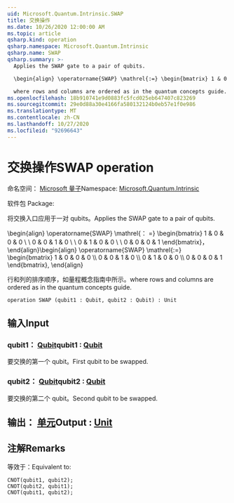 ```yaml
---
uid: Microsoft.Quantum.Intrinsic.SWAP
title: 交换操作
ms.date: 10/26/2020 12:00:00 AM
ms.topic: article
qsharp.kind: operation
qsharp.namespace: Microsoft.Quantum.Intrinsic
qsharp.name: SWAP
qsharp.summary: >-
  Applies the SWAP gate to a pair of qubits.

  \begin{align} \operatorname{SWAP} \mathrel{:=} \begin{bmatrix} 1 & 0 & 0 & 0 \\\\ 0 & 0 & 1 & 0 \\\\ 0 & 1 & 0 & 0 \\\\ 0 & 0 & 0 & 1 \end{bmatrix}, \end{align}

  where rows and columns are ordered as in the quantum concepts guide.
ms.openlocfilehash: 18b910741e9d0883fc5fcd025eb647407c823269
ms.sourcegitcommit: 29e0d88a30e4166fa580132124b0eb57e1f0e986
ms.translationtype: MT
ms.contentlocale: zh-CN
ms.lasthandoff: 10/27/2020
ms.locfileid: "92696643"
---
```

# <a name="swap-operation"></a><span data-ttu-id="42658-102">交换操作</span><span class="sxs-lookup"><span data-stu-id="42658-102">SWAP operation</span></span>

<span data-ttu-id="42658-103">命名空间： [Microsoft 量子](xref:Microsoft.Quantum.Intrinsic)</span><span class="sxs-lookup"><span data-stu-id="42658-103">Namespace: [Microsoft.Quantum.Intrinsic](xref:Microsoft.Quantum.Intrinsic)</span></span>

<span data-ttu-id="42658-104">软件包 [](https://nuget.org/packages/)</span><span class="sxs-lookup"><span data-stu-id="42658-104">Package: [](https://nuget.org/packages/)</span></span>


<span data-ttu-id="42658-105">将交换入口应用于一对 qubits。</span><span class="sxs-lookup"><span data-stu-id="42658-105">Applies the SWAP gate to a pair of qubits.</span></span>

<span data-ttu-id="42658-106">\begin{align} \operatorname{SWAP} \mathrel{： =} \begin{bmatrix} 1 & 0 & 0 & 0 \\ \\ 0 & 0 & 1 & 0 \\ \\ 0 & 1 & 0 & 0 \\ \\ 0 & 0 & 0 & 1 \end{bmatrix}，\end{align}</span><span class="sxs-lookup"><span data-stu-id="42658-106">\begin{align} \operatorname{SWAP} \mathrel{:=} \begin{bmatrix} 1 & 0 & 0 & 0 \\\\ 0 & 0 & 1 & 0 \\\\ 0 & 1 & 0 & 0 \\\\ 0 & 0 & 0 & 1 \end{bmatrix}, \end{align}</span></span>

<span data-ttu-id="42658-107">行和列的排序顺序，如量程概念指南中所示。</span><span class="sxs-lookup"><span data-stu-id="42658-107">where rows and columns are ordered as in the quantum concepts guide.</span></span>

```qsharp
operation SWAP (qubit1 : Qubit, qubit2 : Qubit) : Unit
```


## <a name="input"></a><span data-ttu-id="42658-108">输入</span><span class="sxs-lookup"><span data-stu-id="42658-108">Input</span></span>

### <a name="qubit1--qubit"></a><span data-ttu-id="42658-109">qubit1： [Qubit](xref:microsoft.quantum.lang-ref.qubit)</span><span class="sxs-lookup"><span data-stu-id="42658-109">qubit1 : [Qubit](xref:microsoft.quantum.lang-ref.qubit)</span></span>

<span data-ttu-id="42658-110">要交换的第一个 qubit。</span><span class="sxs-lookup"><span data-stu-id="42658-110">First qubit to be swapped.</span></span>


### <a name="qubit2--qubit"></a><span data-ttu-id="42658-111">qubit2： [Qubit](xref:microsoft.quantum.lang-ref.qubit)</span><span class="sxs-lookup"><span data-stu-id="42658-111">qubit2 : [Qubit](xref:microsoft.quantum.lang-ref.qubit)</span></span>

<span data-ttu-id="42658-112">要交换的第二个 qubit。</span><span class="sxs-lookup"><span data-stu-id="42658-112">Second qubit to be swapped.</span></span>



## <a name="output--unit"></a><span data-ttu-id="42658-113">输出： [单元](xref:microsoft.quantum.lang-ref.unit)</span><span class="sxs-lookup"><span data-stu-id="42658-113">Output : [Unit](xref:microsoft.quantum.lang-ref.unit)</span></span>



## <a name="remarks"></a><span data-ttu-id="42658-114">注解</span><span class="sxs-lookup"><span data-stu-id="42658-114">Remarks</span></span>

<span data-ttu-id="42658-115">等效于：</span><span class="sxs-lookup"><span data-stu-id="42658-115">Equivalent to:</span></span>

```qsharp
CNOT(qubit1, qubit2);
CNOT(qubit2, qubit1);
CNOT(qubit1, qubit2);
```